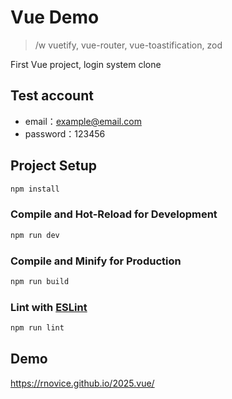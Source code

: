 # Vue Demo

> /w vuetify, vue-router, vue-toastification, zod

First Vue project, login system clone

## Test account

- email：example@email.com
- password：123456

## Project Setup

```sh
npm install
```

### Compile and Hot-Reload for Development

```sh
npm run dev
```

### Compile and Minify for Production

```sh
npm run build
```

### Lint with [ESLint](https://eslint.org/)

```sh
npm run lint
```

## Demo

https://rnovice.github.io/2025.vue/
